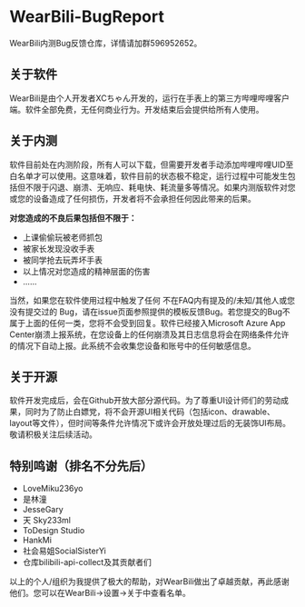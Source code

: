 # WearBili-BugReport
WearBili内测Bug反馈仓库，详情请加群596952652。

## 关于软件
WearBili是由个人开发者XCちゃん开发的，运行在手表上的第三方哔哩哔哩客户端。软件全部免费，无任何商业行为。开发结束后会提供给所有人使用。

## 关于内测
软件目前处在内测阶段，所有人可以下载，但需要开发者手动添加哔哩哔哩UID至白名单才可以使用。这意味着，软件目前的状态极不稳定，运行过程中可能发生包括但不限于闪退、崩溃、无响应、耗电快、耗流量多等情况。如果内测版软件对您或您的设备造成了任何损伤，开发者将不会承担任何因此带来的后果。


**对您造成的不良后果包括但不限于：**
- 上课偷偷玩被老师抓包
- 被家长发现没收手表
- 被同学抢去玩弄坏手表
- 以上情况对您造成的精神层面的伤害
- ......

当然，如果您在软件使用过程中触发了任何 不在FAQ内有提及的/未知/其他人或您没有提交过的 Bug，请在issue页面参照提供的模板反馈Bug。若您提交的Bug不属于上面的任何一类，您将不会受到回复。软件已经接入Microsoft Azure App Center崩溃上报系统，在您设备上的任何崩溃及其日志信息将会在网络条件允许的情况下自动上报。此系统不会收集您设备和账号中的任何敏感信息。


## 关于开源
软件开发完成后，会在Github开放大部分源代码。为了尊重UI设计师们的劳动成果，同时为了防止白嫖党，将不会开源UI相关代码（包括icon、drawable、layout等文件），但时间等条件允许情况下或许会开放处理过后的无装饰UI布局。敬请积极关注后续活动。

## 特别鸣谢（排名不分先后）
- LoveMiku236yo
- 是林潼
- JesseGary
- 天 Sky233ml
- ToDesign Studio
- HankMi
- 社会易姐SocialSisterYi
- 仓库bilibili-api-collect及其贡献者们

以上的个人/组织为我提供了极大的帮助，对WearBili做出了卓越贡献，再此感谢他们。您可以在WearBili->设置->关于中查看名单。
